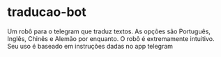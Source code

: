 # traducao-bot
Um robô para o telegram que traduz textos. As opções são Português, Inglês, Chinês e Alemão por enquanto.
O robô é extremamente intuitivo. Seu uso é baseado em instruções dadas no app telegram
